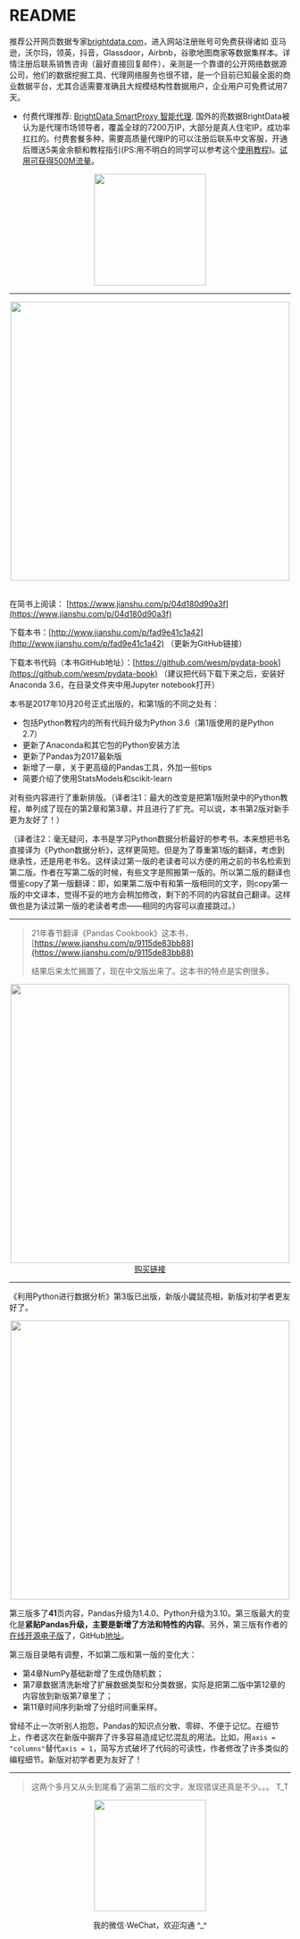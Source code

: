 # README

推荐公开网页数据专家<a href="https://brightdata.grsm.io/bigdataresource">brightdata.com</a>，进入网站注册账号可免费获得诸如 亚马逊，沃尔玛，领英，抖音，Glassdoor，Airbnb，谷歌地图商家等数据集样本。详情注册后联系销售咨询（最好直接回复邮件），亲测是一个靠谱的公开网络数据源公司，他们的数据挖掘工具、代理网络服务也很不错，是一个目前已知最全面的商业数据平台，尤其合适需要准确且大规模结构性数据用户，企业用户可免费试用7天。

* 付费代理推荐: [BrightData SmartProxy 智能代理](https://www.smartproxy.cn/regist?invite=21YBCD). 国外的亮数据BrightData被认为是代理市场领导者，覆盖全球的7200万IP，大部分是真人住宅IP，成功率扛扛的。付费套餐多种，需要高质量代理IP的可以注册后联系中文客服，开通后赠送5美金余额和教程指引(PS:用不明白的同学可以参考这个[使用教程](https://www.cnblogs.com/jhao/p/15611785.html))。[试用可获得500M流量](https://www.smartproxy.cn/regist?invite=21YBCD)。

<div align=center>
   <img src="https://user-images.githubusercontent.com/29977021/228770306-6c5d0b8a-c381-4be3-b500-e43fc47298b3.png" width="200px">
</div>

***

<div align=center>
    <img src="http://upload-images.jianshu.io/upload_images/7178691-0d965cf51eb5af9e.png?imageMogr2/auto-orient/strip|imageView2/2/w/1240" width="500px">
</div>

<br/>

在简书上阅读： [https://www.jianshu.com/p/04d180d90a3f](https://www.jianshu.com/p/04d180d90a3f)

下载本书：[http://www.jianshu.com/p/fad9e41c1a42](http://www.jianshu.com/p/fad9e41c1a42) （更新为GitHub链接）

下载本书代码（本书GitHub地址）：[https://github.com/wesm/pydata-book](https://github.com/wesm/pydata-book) （建议把代码下载下来之后，安装好Anaconda 3.6，在目录文件夹中用Jupyter notebook打开）

本书是2017年10月20号正式出版的，和第1版的不同之处有：

* 包括Python教程内的所有代码升级为Python 3.6（第1版使用的是Python 2.7）
* 更新了Anaconda和其它包的Python安装方法
* 更新了Pandas为2017最新版
* 新增了一章，关于更高级的Pandas工具，外加一些tips
* 简要介绍了使用StatsModels和scikit-learn

对有些内容进行了重新排版。（译者注1：最大的改变是把第1版附录中的Python教程，单列成了现在的第2章和第3章，并且进行了扩充。可以说，本书第2版对新手更为友好了！）

（译者注2：毫无疑问，本书是学习Python数据分析最好的参考书。本来想把书名直接译为《Python数据分析》，这样更简短。但是为了尊重第1版的翻译，考虑到继承性，还是用老书名。这样读过第一版的老读者可以方便的用之前的书名检索到第二版。作者在写第二版的时候，有些文字是照搬第一版的。所以第二版的翻译也借鉴copy了第一版翻译：即，如果第二版中有和第一版相同的文字，则copy第一版的中文译本，觉得不妥的地方会稍加修改，剩下的不同的内容就自己翻译。这样做也是为读过第一版的老读者考虑——相同的内容可以直接跳过。）

***

> 21年春节翻译《Pandas Cookbook》这本书，[https://www.jianshu.com/p/9115de83bb88](https://www.jianshu.com/p/9115de83bb88)
> 
> 结果后来太忙搁置了，现在中文版出来了。这本书的特点是实例很多。

<div align=center>
    <a href="https://item.jd.com/13255935.html">
        <img src="https://tva1.sinaimg.cn/large/008vxvgGly1h8obhbvp37j30m80m8tal.jpg" width="500px">
    </a>
</div>
<div align=center>
    <a href="https://item.jd.com/13255935.html">购买链接</a>
</div>

***

《利用Python进行数据分析》第3版已出版，新版小鼹鼠亮相，新版对初学者更友好了。

<div align=center>
   <img src="https://upload-images.jianshu.io/upload_images/7178691-8dfb9dd7b75260aa.png" width="500px">
</div>

第三版多了**41**页内容，Pandas升级为1.4.0、Python升级为3.10。第三版最大的变化是**紧贴Pandas升级，主要是新增了方法和特性的内容**。另外，第三版有作者的[在线开源电子版](https://wesmckinney.com/book/)了，GitHub[地址](https://github.com/wesm/pydata-book)。

第三版目录略有调整，不如第二版和第一版的变化大：
- 第4章NumPy基础新增了生成伪随机数；
- 第7章数据清洗新增了扩展数据类型和分类数据，实际是把第二版中第12章的内容放到新版第7章里了；
- 第11章时间序列新增了分组时间重采样。

曾经不止一次听别人抱怨，Pandas的知识点分散、零碎、不便于记忆。在细节上，作者这次在新版中摒弃了许多容易造成记忆混乱的用法。比如，用`axis = "columns"`替代`axis = 1`，简写方式破坏了代码的可读性，作者修改了许多类似的编程细节。新版对初学者更为友好了！

***

> 这两个多月又从头到尾看了遍第二版的文字，发现错误还真是不少。。。 T_T

<div align=center>
    <a href="https://item.jd.com/13255935.html">
        <img src="https://tva1.sinaimg.cn/large/008vxvgGly1h8obmj8oc6j308w08w3z2.jpg" width="200px">
    </a>
</div>
<div align=center>
    <p>我的微信·WeChat，欢迎沟通 ^_^</p>
</div>
